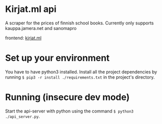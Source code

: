 # Kirjat.ml api
 
A scraper for the prices of finnish school books.
Currently only supports kauppa.jamera.net and sanomapro

frontend: [kirjat.ml](https://kirjat.ml)

# Set up your environment
You have to have python3 installed.
Install all the project dependencies by running
```$ pip3 -r install ./requirements.txt```
in the project's directory.
# Running (insecure dev mode)
Start the api-server with python using the command 
```$ python3 ./api_server.py```.

